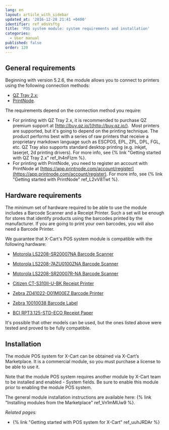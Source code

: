 ```yaml
---
lang: en
layout: article_with_sidebar
updated_at: '2016-12-28 21:41 +0400'
identifier: ref_eOsVsftg
title: 'POS system module: system requirements and installation'
categories:
  - User manual
published: false
order: 120
---
```



## General requirements

Beginning with version 5.2.6, the module allows you to connect to printers using the following connection methods:

*   [QZ Tray 2.x](https://qz.io/download/);
*   [PrintNode](https://app.printnode.com/account/download).

The requirements depend on the connection method you require:

*  For printing with QZ Tray 2.x, it is recommended to purchase QZ premium support at [http://buy.qz.io/](http://buy.qz.io/).  Most printers are supported, but it's going to depend on the printing technique. The product performs best with a series of raw printers that receive a proprietary markdown language such as ESCPOS, EPL, ZPL, DPL, FGL, etc. QZ Tray also supports standard desktop printing (e.g. inkjet, laserjet, 2d printing drivers).
For more info, see {% link "Getting started with QZ Tray 2.x" ref_lh4nFlzm %}.
*   For printing with PrintNode, you need to register an account with PrintNode at [https://app.printnode.com/account/register](https://app.printnode.com/account/register). For more info, see {% link "Getting started with PrintNode" ref_L2vV8Twt %}.

## Hardware requirements

The minimum set of hardware required to be able to use the module includes a Barcode Scanner and a Receipt Printer. Such a set will be enough for stores that identify products using the barcodes printed by the manufacturer. If you are going to print your own barcodes, you will also need a Barcode Printer.

We guarantee that X-Cart's POS system module is compatible with the following hardware:

*   [Motorola LS2208-SR20007NA Barcode Scanner](http://www.barcodesinc.com/symbol/part-ls2208-sr20007na.htm)

*   [Motorola LS2208-7AZU0100ZNA Barcode Scanner](http://www.barcodesinc.com/symbol/part-ls2208-7azu0100zna.htm)

*   [Motorola LS2208-SR20007R-NA Barcode Scanner](http://www.barcodesinc.com/symbol/part-ls2208-sr20007r-na.htm)

*   [Citizen CT-S310II-U-BK Receipt Printer](http://www.barcodesinc.com/citizen/part-ct-s310ii-u-bk.htm)

*   [Zebra	ZD41022-D01M00EZ Barcode Printer](https://www.barcodesinc.com/zebra/part-zd41022-d01m00ez.htm)

*   [Zebra 10010038 Barcode Label](https://www.barcodesinc.com/zebra/part-10010038.htm)

*   [BCI RPT3.125-STD-ECO Receipt Paper](https://www.barcodesinc.com/bci/part-rpt3.125-std-eco.htm)

It's possible that other models can be used, but the ones listed above were tested and proved to be fully compatible. 

## Installation

The module POS system for X-Cart can be obtained via X-Cart’s Marketplace. It is a commercial module, so you must purchase a license to be able to use it.

Note that the module POS system requires another module by X-Cart team to be installed and enabled - System fields. Be sure to enable this module prior to enabling the module POS system.

The general module installation instructions are available here: {% link "Installing modules from the Marketplace" ref_Vn1mMUw9 %}.

_Related pages:_

*   {% link "Getting started with POS system for X-Cart" ref_uuhJRDAr %}
